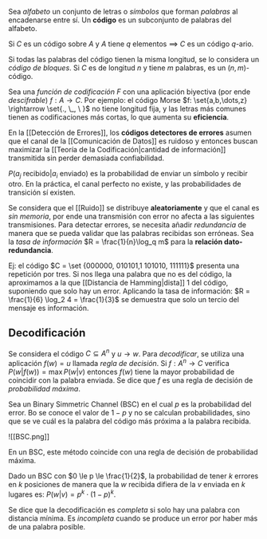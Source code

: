 Sea _alfabeto_ un conjunto de letras o _símbolos_ que forman _palabras_ al encadenarse entre sí. Un **código** es un subconjunto de palabras del alfabeto.

Si $C$ es un código sobre $A$ y $A$ tiene $q$ elementos $\implies$ $C$ es un código $q$-ario.

Si todas las palabras del código tienen la misma longitud, se lo considera un _código de bloques_. Si $C$ es de longitud $n$ y tiene $m$ palabras, es un $(n,m)$-código.

Sea una _función de codificación_ $F$ con una aplicación biyectiva (por ende _descifrable_) $f: A\rightarrow C$. Por ejemplo: el código Morse $f: \set{a,b,\dots,z} \rightarrow \set{., \_, \ }$ no tiene longitud fija, y las letras más comunes tienen as codificaciones más cortas, lo que aumenta su **eficiencia**.

En la [[Detección de Errores]], los **códigos detectores de errores** asumen que el canal de la [[Comunicación de Datos]] es ruidoso y entonces buscan maximizar la [[Teoría de la Codificación|cantidad de información]] transmitida sin perder demasiada confiabilidad.

$P(a_j \ \text{recibido} | a_i \ \text{enviado})$ es la probabilidad de enviar un símbolo y recibir otro. En la práctica, el canal perfecto no existe, y las probabilidades de transición sí existen.

Se considera que el [[Ruido]] se distribuye **aleatoriamente** y que el canal es _sin memoria_, por ende una transmisión con error no afecta a las siguientes transmisiones. Para detectar errores, se necesita añadir _redundancia_ de manera que se pueda validar que las palabras recibidas son erróneas. Sea la _tasa de información_ $R = \frac{1}{n}\log_q m$ para la **relación dato-redundancia**.

Ej: el código $C = \set {000000, 010101,1 101010, 111111}$ presenta una repetición por tres. Si nos llega una palabra que no es del código, la aproximamos a la que [[Distancia de Hamming|dista]] 1 del código, suponiendo que solo hay un error. Aplicando la tasa de información: $R = \frac{1}{6} \log_2 4 = \frac{1}{3}$ se demuestra que solo un tercio del mensaje es información.

## Decodificación

Se considera el código $C \subseteq A^n$ y $u \rightarrow w$. Para _decodificar_, se utiliza una aplicación $f(w) = u$ llamada _regla de decisión_. Si $f: A^n \rightarrow C$ verifica $P(w | f(w)) = \max P(w|v)$ entonces $f(w)$ tiene la mayor probabilidad de coincidir con la palabra enviada. Se dice que $f$ es una regla de decisión de _probabilidad máxima_.

Sea un Binary Simmetric Channel (BSC) en el cual $p$ es la probabilidad del error. Bo se conoce el valor de $1-p$ y no se calculan probabilidades, sino que se ve cuál es la palabra del código más próxima a la palabra recibida.

![[BSC.png]]

En un BSC, este método coincide con una regla de decisión de probabilidad máxima.

Dado un BSC con $0 \le p \le \frac{1}{2}$, la probabilidad de tener $k$ errores en $k$ posiciones de manera que la $w$ recibida difiera de la $v$ enviada en $k$ lugares es: $P(w|v) = p^k \cdot (1-p)^k$.

Se dice que la decodificación es _completa_ si solo hay una palabra con distancia mínima. Es _incompleta_ cuando se produce un error por haber más de una palabra posible.
